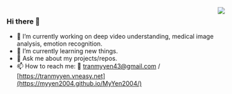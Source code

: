<a href="https://github.com/MyYen2004">
   <img align="right" src="https://github-readme-stats.vercel.app/api?username=MyYen2004&show_icons=true&theme=dark"/>
</a>

### Hi there 👋
- 🔭 I’m currently working on deep video understanding, medical image analysis, emotion recognition.
- 🌱 I’m currently learning new things.
- 💬 Ask me about my projects/repos.
- 📫 How to reach me: 📨 tranmyyen43@gmail.com / [https://tranmyyen.vneasy.net](https://myyen2004.github.io/MyYen2004/)
